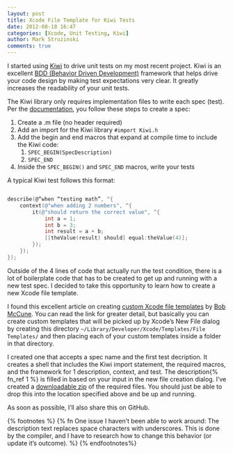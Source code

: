 ```yaml
---
layout: post
title: Xcode File Template for Kiwi Tests
date: 2012-08-18 16:47
categories: [Xcode, Unit Testing, Kiwi]
author: Mark Struzinski
comments: true
---
```


I started using [Kiwi] to drive unit tests on my most recent project. Kiwi is an excellent [BDD (Behavior Driven Development)] framework that helps drive your code design by making test expectations very clear. It greatly increases the readability of your unit tests. 

<!-- more -->

The Kiwi library only requires implementation files to write each spec (test). Per the [documentation], you follow these steps to create a spec:

1. Create a .m file (no header required) 
2. Add an import for the Kiwi library `#import Kiwi.h`
3. Add the begin and end macros that expand at compile time to include the Kiwi code:
	1. `SPEC_BEGIN(SpecDescription)`
	2. `SPEC_END`
4. Inside the `SPEC_BEGIN()` and `SPEC_END` macros, write your tests

A typical Kiwi test follows this format:

``` objective-c Kiwi Test

describe(@“when “testing math”, ^{
    context(@"when adding 2 numbers", ^{
        it(@"should return the correct value", ^{
            int a = 1;
            int b = 3;
            int result = a + b;
            [[theValue(result) should] equal:theValue(4)];
        });
    });
});

```

Outside of the 4 lines of code that actually run the test condition, there is a lot of boilerplate code that has to be created to get up and running with a new test spec. I decided to take this opportunity to learn how to create a new Xcode file template. 

I found this excellent article on creating [custom Xcode file templates] by [Bob McCune]. You can read the link for greater detail, but basically you can create custom templates that will be picked up by Xcode’s New File dialog by creating this directory `~/Library/Developer/Xcode/Templates/File Templates/` and then placing each of your custom templates inside a folder in that directory. 

I created one that accepts a spec name and the first test decription. It creates a shell that includes the Kiwi import statement, the required macros, and the framework for 1 description, context, and test. The description{% fn_ref 1 %} is filled in based on your input in the new file creation dialog. I’ve created a [downloadable zip] of the required files. You should just be able to drop this into the location specified above and be up and running. 

As soon as possible, I’ll also share this on GitHub.

{% footnotes %}
  {% fn One issue I haven’t been able to work around: The description text replaces space characters with underscores. This is done by the compiler, and I have to research how to change this behavior (or update it’s outcome).  %}
{% endfootnotes%}

[Kiwi]: https://github.com/allending/Kiwi (allending/Kiwi)
[BDD (Behavior Driven Development)]: http://en.wikipedia.org/wiki/Behavior-driven_development (Behavior-driven development - Wikipedia, the free encyclopedia)
[documentation]: https://github.com/allending/Kiwi (allending/Kiwi)
[custom Xcode file templates]: http://www.bobmccune.com/2012/03/04/creating-custom-xcode-4-file-templates/
[Bob McCune]: http://www.bobmccune.com
[downloadable zip]: http://cl.ly/1w3i1H2p1h0z
